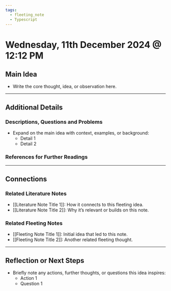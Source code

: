 ```yaml
---
tags:
  - fleeting_note
  - Typescript
---
```

# Wednesday, 11th December 2024 @ 12:12 PM

## Main Idea  
- Write the core thought, idea, or observation here.

---

## Additional Details 

### Descriptions, Questions and Problems
- Expand on the main idea with context, examples, or background:
  - Detail 1
  - Detail 2

### References for Further Readings


---

## Connections  
### Related Literature Notes  
- [[Literature Note Title 1]]: How it connects to this fleeting idea.  
- [[Literature Note Title 2]]: Why it’s relevant or builds on this note.  

### Related Fleeting Notes  
- [[Fleeting Note Title 1]]: Initial idea that led to this note.  
- [[Fleeting Note Title 2]]: Another related fleeting thought.  

---

## Reflection or Next Steps  
- Briefly note any actions, further thoughts, or questions this idea inspires:
  - Action 1
  - Question 1
